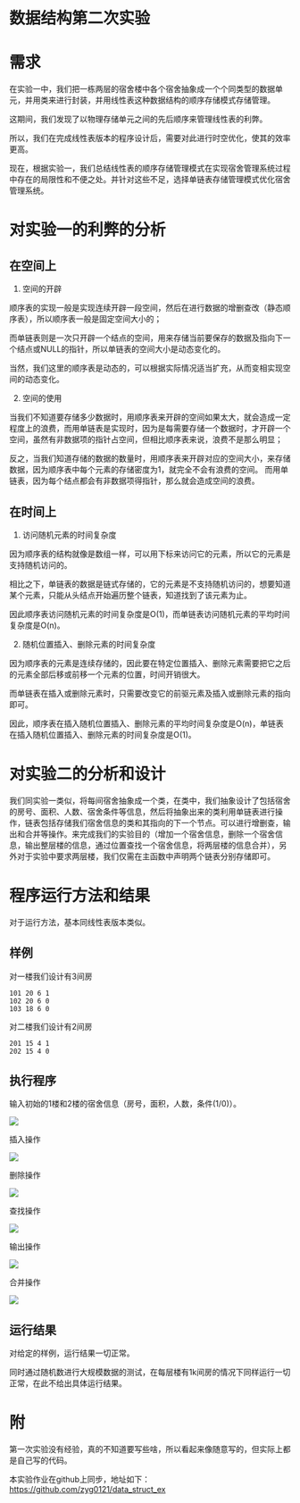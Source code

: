 # 数据结构第二次实验

# 需求

在实验一中，我们把一栋两层的宿舍楼中各个宿舍抽象成一个个同类型的数据单元，并用类来进行封装，并用线性表这种数据结构的顺序存储模式存储管理。

这期间，我们发现了以物理存储单元之间的先后顺序来管理线性表的利弊。

所以，我们在完成线性表版本的程序设计后，需要对此进行时空优化，使其的效率更高。

现在，根据实验一，我们总结线性表的顺序存储管理模式在实现宿舍管理系统过程中存在的局限性和不便之处。并针对这些不足，选择单链表存储管理模式优化宿舍管理系统。
# 对实验一的利弊的分析

## 在空间上

1. 空间的开辟

顺序表的实现一般是实现连续开辟一段空间，然后在进行数据的增删查改（静态顺序表），所以顺序表一般是固定空间大小的；

而单链表则是一次只开辟一个结点的空间，用来存储当前要保存的数据及指向下一个结点或NULL的指针，所以单链表的空间大小是动态变化的。

当然，我们这里的顺序表是动态的，可以根据实际情况适当扩充，从而变相实现空间的动态变化。

2. 空间的使用

当我们不知道要存储多少数据时，用顺序表来开辟的空间如果太大，就会造成一定程度上的浪费，而用单链表是实现时，因为是每需要存储一个数据时，才开辟一个空间，虽然有非数据项的指针占空间，但相比顺序表来说，浪费不是那么明显；

反之，当我们知道存储的数据的数量时，用顺序表来开辟对应的空间大小，来存储数据，因为顺序表中每个元素的存储密度为1，就完全不会有浪费的空间。
而用单链表，因为每个结点都会有非数据项得指针，那么就会造成空间的浪费。

## 在时间上

1. 访问随机元素的时间复杂度

因为顺序表的结构就像是数组一样，可以用下标来访问它的元素，所以它的元素是支持随机访问的。

相比之下，单链表的数据是链式存储的，它的元素是不支持随机访问的，想要知道某个元素，只能从头结点开始遍历整个链表，知道找到了该元素为止。

因此顺序表访问随机元素的时间复杂度是O(1)，而单链表访问随机元素的平均时间复杂度是O(n)。


2. 随机位置插入、删除元素的时间复杂度

因为顺序表的元素是连续存储的，因此要在特定位置插入、删除元素需要把它之后的元素全部后移或前移一个元素的位置，时间开销很大。

而单链表在插入或删除元素时，只需要改变它的前驱元素及插入或删除元素的指向即可。

因此，顺序表在插入随机位置插入、删除元素的平均时间复杂度是O(n)，单链表在插入随机位置插入、删除元素的时间复杂度是O(1)。

# 对实验二的分析和设计

我们同实验一类似，将每间宿舍抽象成一个类，在类中，我们抽象设计了包括宿舍的房号、面积、人数、宿舍条件等信息，然后将抽象出来的类利用单链表进行操作，链表包括存储我们宿舍信息的类和其指向的下一个节点。可以进行增删查，输出和合并等操作。来完成我们的实验目的（增加一个宿舍信息，删除一个宿舍信息，输出整层楼的信息，通过位置查找一个宿舍信息，将两层楼的信息合并），另外对于实验中要求两层楼，我们仅需在主函数中声明两个链表分别存储即可。


# 程序运行方法和结果

对于运行方法，基本同线性表版本类似。

## 样例
对一楼我们设计有3间房
```
101 20 6 1
102 20 6 0
103 18 6 0
```
对二楼我们设计有2间房
```
201 15 4 1
202 15 4 0
```
## 执行程序
输入初始的1楼和2楼的宿舍信息（房号，面积，人数，条件(1/0)）。

![](https://i1.100024.xyz/i/2020/10/09/p670j9.png)

插入操作

![](https://i1.100024.xyz/i/2020/10/09/p7kp8l.png)

删除操作

![](https://i1.100024.xyz/i/2020/10/09/p7kxh6.png)

查找操作

![](https://i1.100024.xyz/i/2020/10/09/p7ktgg.png)

输出操作

![](https://i1.100024.xyz/i/2020/10/09/p7kvg2.png)

合并操作

![](https://i1.100024.xyz/i/2020/10/09/p7l389.png)

## 运行结果

对给定的样例，运行结果一切正常。

同时通过随机数进行大规模数据的测试，在每层楼有1k间房的情况下同样运行一切正常，在此不给出具体运行结果。

# 附

第一次实验没有经验，真的不知道要写些啥，所以看起来像随意写的，但实际上都是自己写的代码。

本实验作业在github上同步，地址如下：https://github.com/zyg0121/data_struct_ex